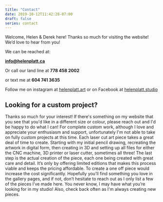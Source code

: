 ```yaml
---
title: "Contact"
date: 2019-10-12T11:42:28-07:00
draft: false
series: contact
---
```

Welcome, Helen & Derek here! Thanks so much for visiting the website!
We’d love to hear from you! 

We can be reached at:

**<a href="mailto:info@helenplatt.ca">info@helenplatt.ca</a>**

Or call our land line at **778 458 2002**

or text me at **604 741 3635**

Follow me on instagram at [helenplatt.art](https://www.instagram.com/helenplatt.art) or on Facebook at [helenplatt.studio](https://www.facebook.com/helenplatt.studio)  

## Looking for a custom project?

Thanks so much for your interest! If there's something on my website that you see that you'd like in a different size or colour, please reach out and I'd be happy to do what I can! For complete custom work, although I love and appreciate your enthusiasm and support, unfortunately I'm not able to take on fully custom projects at this time. 
Each laser cut art piece takes a great deal of time to create. Starting with my initial pencil drawing,  recreating the artwork in digital form, then creating in 3D and setting up all files for either the CNC machine, 3D printer or laser cutter, sometimes all three!
The last step is the actual creation of the piece, each one being created with great care and detail. It’s only by offering limited editions that makes this process viable and keeps the pricing affordable. To create a one off piece would increase the cost significantly.
Hopefully you’ll find something you love in the gallery pages, and if not, don’t hesitate to reach out as I only list a few of the pieces I’ve made here. You never know, I may have what you’re looking for in my studio! Also, check back often as I'm always creating new pieces.



